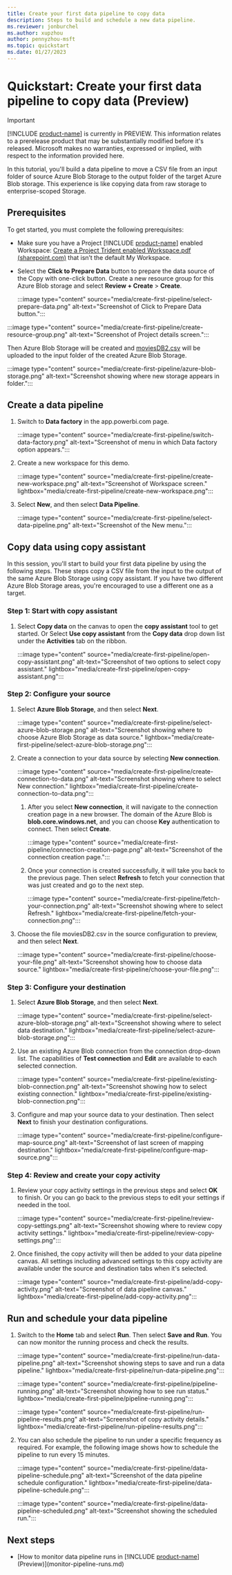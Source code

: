 ```yaml
---
title: Create your first data pipeline ​to copy data
description: Steps to build and schedule a new data pipeline.
ms.reviewer: jonburchel
ms.author: xupzhou
author: pennyzhou-msft
ms.topic: quickstart
ms.date: 01/27/2023
---
```


# Quickstart: Create your first data pipeline to copy data (Preview)

> [!IMPORTANT]
> [!INCLUDE [product-name](../includes/product-name.md)] is currently in PREVIEW.
> This information relates to a prerelease product that may be substantially modified before it's released. Microsoft makes no warranties, expressed or implied, with respect to the information provided here.

In this tutorial, you'll build a data pipeline to move a CSV file from an input folder of source Azure Blob Storage to the output folder of the target Azure Blob storage. This experience is like copying data from raw storage to enterprise-scoped Storage.

## Prerequisites

To get started, you must complete the following prerequisites:

- Make sure you have a Project [!INCLUDE [product-name](../includes/product-name.md)] enabled Workspace: [Create a Project Trident enabled Workspace.pdf (sharepoint.com)](https://microsofteur.sharepoint.com/teams/TridentPrivatePreview/Shared%20Documents/Documentation/Private%20Preview%20Documentation/Enabling%20Trident/Create%20a%20Project%20Trident%20enabled%20Workspace.pdf) that isn’t the default My Workspace.
- Select the **Click to Prepare Data** button to prepare the data source of the Copy with one-click button. Create a new resource group for this Azure Blob storage and select **Review + Create** > **Create**.

  :::image type="content" source="media/create-first-pipeline/select-prepare-data.png" alt-text="Screenshot of Click to Prepare Data button.":::

:::image type="content" source="media/create-first-pipeline/create-resource-group.png" alt-text="Screenshot of Project details screen.":::

Then Azure Blob Storage will be created and [moviesDB2.csv](https://github.com/kromerm/adfdataflowdocs/blob/master/sampledata/moviesDB2.csv) will be uploaded to the input folder of the created Azure Blob Storage.

:::image type="content" source="media/create-first-pipeline/azure-blob-storage.png" alt-text="Screenshot showing where new storage appears in folder.":::

## Create a data pipeline

1. Switch to **Data factory** in the app.powerbi.com page.  

   :::image type="content" source="media/create-first-pipeline/switch-data-factory.png" alt-text="Screenshot of menu in which Data factory option appears.":::

2. Create a new workspace for this demo.  

   :::image type="content" source="media/create-first-pipeline/create-new-workspace.png" alt-text="Screenshot of Workspace screen." lightbox="media/create-first-pipeline/create-new-workspace.png":::

3. Select **New**, and then select **Data Pipeline**.  

   :::image type="content" source="media/create-first-pipeline/select-data-pipeline.png" alt-text="Screenshot of the New menu.":::

## Copy data using copy assistant

In this session, you'll start to build your first data pipeline by using the following steps. These steps copy a CSV file from the input to the output of the same Azure Blob Storage using copy assistant. If you have two different Azure Blob Storage areas, you're encouraged to use a different one as a target.

### Step 1: Start with copy assistant

1. Select **Copy data** on the canvas to open the **copy assistant** tool to get started. Or Select **Use copy assistant** from the **Copy data** drop down list under the **Activities** tab on the ribbon.

   :::image type="content" source="media/create-first-pipeline/open-copy-assistant.png" alt-text="Screenshot of two options to select copy assistant." lightbox="media/create-first-pipeline/open-copy-assistant.png":::

### Step 2: Configure your source

1. Select **Azure Blob Storage**, and then select **Next**.

   :::image type="content" source="media/create-first-pipeline/select-azure-blob-storage.png" alt-text="Screenshot showing where to choose Azure Blob Storage as data source." lightbox="media/create-first-pipeline/select-azure-blob-storage.png":::

2. Create a connection to your data source by selecting **New connection**.

   :::image type="content" source="media/create-first-pipeline/create-connection-to-data.png" alt-text="Screenshot showing where to select New connection." lightbox="media/create-first-pipeline/create-connection-to-data.png":::

   1. After you select **New connection**, it will navigate to the connection creation page in a new browser. The domain of the Azure Blob is **blob.core.windows.net**, and you can choose **Key** authentication to connect. Then select **Create**.

      :::image type="content" source="media/create-first-pipeline/connection-creation-page.png" alt-text="Screenshot of the connection creation page.":::

   1. Once your connection is created successfully, it will take you back to the previous page. Then select **Refresh** to fetch your connection that was just created and go to the next step.

      :::image type="content" source="media/create-first-pipeline/fetch-your-connection.png" alt-text="Screenshot showing where to select Refresh." lightbox="media/create-first-pipeline/fetch-your-connection.png":::

3. Choose the file moviesDB2.csv in the source configuration to preview, and then select **Next**.

   :::image type="content" source="media/create-first-pipeline/choose-your-file.png" alt-text="Screenshot showing how to choose data source." lightbox="media/create-first-pipeline/choose-your-file.png":::

### Step 3: Configure your destination

1. Select **Azure Blob Storage**, and then select **Next**.

   :::image type="content" source="media/create-first-pipeline/select-azure-blob-storage.png" alt-text="Screenshot showing where to select data destination." lightbox="media/create-first-pipeline/select-azure-blob-storage.png":::

2. Use an existing Azure Blob connection from the connection drop-down list. The capabilities of **Test connection** and **Edit** are available to each selected connection.

   :::image type="content" source="media/create-first-pipeline/existing-blob-connection.png" alt-text="Screenshot showing how to select existing connection." lightbox="media/create-first-pipeline/existing-blob-connection.png":::

3. Configure and map your source data to your destination. Then select **Next** to finish your destination configurations.

   :::image type="content" source="media/create-first-pipeline/configure-map-source.png" alt-text="Screenshot of last screen of mapping destination." lightbox="media/create-first-pipeline/configure-map-source.png":::

### Step 4: Review and create your copy activity

1. Review your copy activity settings in the previous steps and select **OK** to finish. Or you can go back to the previous steps to edit your settings if needed in the tool.

   :::image type="content" source="media/create-first-pipeline/review-copy-settings.png" alt-text="Screenshot showing where to review copy activity settings." lightbox="media/create-first-pipeline/review-copy-settings.png":::

2. Once finished, the copy activity will then be added to your data pipeline canvas. All settings including advanced settings to this copy activity are available under the source and destination tabs when it's selected.

   :::image type="content" source="media/create-first-pipeline/add-copy-activity.png" alt-text="Screenshot of data pipeline canvas." lightbox="media/create-first-pipeline/add-copy-activity.png":::

## Run and schedule your data pipeline

1. Switch to the **Home** tab and select **Run**. Then select **Save and Run**. You can now monitor the running process and check the results.

   :::image type="content" source="media/create-first-pipeline/run-data-pipeline.png" alt-text="Screenshot showing steps to save and run a data pipeline." lightbox="media/create-first-pipeline/run-data-pipeline.png":::

   :::image type="content" source="media/create-first-pipeline/pipeline-running.png" alt-text="Screenshot showing how to see run status." lightbox="media/create-first-pipeline/pipeline-running.png":::

   :::image type="content" source="media/create-first-pipeline/run-pipeline-results.png" alt-text="Screenshot of copy activity details." lightbox="media/create-first-pipeline/run-pipeline-results.png":::

2. You can also schedule the pipeline to run under a specific frequency as required. For example, the following image shows how to schedule the pipeline to run every 15 minutes.  

   :::image type="content" source="media/create-first-pipeline/data-pipeline-schedule.png" alt-text="Screenshot of the data pipeline schedule configuration." lightbox="media/create-first-pipeline/data-pipeline-schedule.png":::

   :::image type="content" source="media/create-first-pipeline/data-pipeline-scheduled.png" alt-text="Screenshot showing the scheduled run.":::

## Next steps

- [How to monitor data pipeline runs in [!INCLUDE [product-name](../includes/product-name.md)] (Preview)](monitor-pipeline-runs.md)
